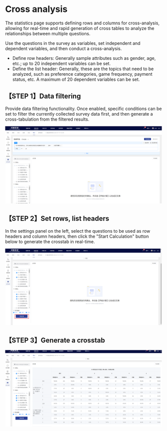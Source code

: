 # Cross analysis

The statistics page supports defining rows and columns for cross-analysis, allowing for real-time and rapid generation of cross tables to analyze the relationships between multiple questions.

Use the questions in the survey as variables, set independent and dependent variables, and then conduct a cross-analysis.

* Define row headers: Generally sample attributes such as gender, age, etc.; up to 20 independent variables can be set.
* Define the list header: Generally, these are the topics that need to be analyzed, such as preference categories, game frequency, payment status, etc. A maximum of 20 dependent variables can be set.

## 【STEP 1】Data filtering

Provide data filtering functionality. Once enabled, specific conditions can be set to filter the currently collected survey data first, and then generate a cross-tabulation from the filtered results.

![数据筛选器](../../../.gitbook/assets/Snipaste_2023-10-08_15-45-40.png)

## 【STEP 2】Set rows, list headers

In the settings panel on the left, select the questions to be used as row headers and column headers, then click the "Start Calculation" button below to generate the crosstab in real-time.

![Row header, column header settings](../../../.gitbook/assets/Snipaste_2023-10-08_15-46-31.png)

## 【STEP 3】Generate a crosstab

![crosstab](../../../.gitbook/assets/Snipaste_2023-10-08_15-47-23.png)
